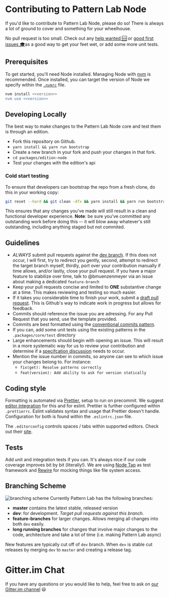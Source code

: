 # Contributing to Pattern Lab Node

If you'd like to contribute to Pattern Lab Node, please do so! There is always a lot of ground to cover and something for your wheelhouse.

No pull request is too small. Check out any [help wanted 🆘](https://github.com/pattern-lab/patternlab-node/issues?q=is%3Aissue+is%3Aopen+label%3A%22help+wanted+%3Asos%3A%22) or [good first issues 🎓](https://github.com/pattern-lab/patternlab-node/issues?q=is%3Aopen+is%3Aissue+label%3A%22good+first+issue+%3Amortar_board%3A%22)as a good way to get your feet wet, or add some more unit tests.

## Prerequisites

To get started, you'll need Node installed. Managing Node with [nvm](https://github.com/creationix/nvm) is recommended. Once installed, you can target the version of Node we specify within the [`.nvmrc`](https://github.com/pattern-lab/patternlab-node/blob/master/.nvmrc) file.

```sh
nvm install <<version>>
nvm use <<version>>
```

## Developing Locally

The best way to make changes to the Pattern Lab Node core and test them is through an edition.

* Fork this repository on Github.
* `yarn install && yarn run bootstrap`
* Create a new branch in your fork and push your changes in that fork.
* `cd packages/edition-node`
* Test your changes with the edition's api

### Cold start testing

To ensure that developers can bootstrap the repo from a fresh clone, do this in your working copy:

```sh
git reset --hard && git clean -dfx && yarn install && yarn run bootstrap
```

This ensures that any changes you've made will still result in a clean and functional developer experience. **Note**: be sure you've committed any outstanding work before doing this -- it will blow away whatever's still outstanding, including anything staged but not commited.

## Guidelines

* _ALWAYS_ submit pull requests against the [dev branch](https://github.com/pattern-lab/patternlab-node/tree/dev). If this does not occur, I will first, try to redirect you gently, second, attempt to redirect the target branch myself, thirdly, port over your contribution manually if time allows, and/or lastly, close your pull request. If you have a major feature to stabilize over time, talk to @bmuenzenmeyer via an issue about making a dedicated `feature-branch`
* Keep your pull requests concise and limited to **ONE** substantive change at a time. This makes reviewing and testing so much easier.
* If it takes you considerable time to finish your work, submit a [draft pull request](https://github.blog/2019-02-14-introducing-draft-pull-requests/). This is Github's way to indicate work in progress but allows for feedback.
* Commits should reference the issue you are adressing. For any Pull Request that you send, use the template provided.
* Commits are best formatted using the [conventional commits pattern](https://conventionalcommits.org/).
* If you can, add some unit tests using the existing patterns in the `.packages/core/test` directory
* Large enhancements should begin with opening an issue. This will result in a more systematic way for us to review your contribution and determine if a [specifcation discussion](https://github.com/pattern-lab/the-spec/issues) needs to occur.
* Mention the issue number in commits, so anyone can see to which issue your changes belong to. For instance:
  * `fix(get): Resolve patterns correctly`
  * `feat(version): Add ability to ask for version statically`

## Coding style

Formatting is automated via [Prettier](https://prettier.io/), setup to run on precommit. We suggest [editor integration](https://prettier.io/docs/en/editors.html) for this and for eslint. Prettier is further configured within `.prettierrc`. Eslint validates syntax and usage that Prettier doesn't handle. Configuration for both is found within the `.eslintrc.json` file.

The `.editorconfig` controls spaces / tabs within supported editors. Check out their [site](http://editorconfig.org/).

## Tests

Add unit and integration tests if you can. It's always nice if our code coverage improves bit by bit (literally!). We are using [Node Tap](http://www.node-tap.org/) as test framework and [Rewire](https://github.com/jhnns/rewire) for mocking things like file system access.

## Branching Scheme

![branching scheme](branching-scheme.png) Currently Pattern Lab has the following branches:

* **master** contains the latext stable, released version</dd>
* **dev**: for development. _Target pull requests against this branch._
* **feature-branches** for larger changes. Allows merging all changes into both `dev` easily.
* **long running branches** for changes that involve major changes to the code, architecture and take a lot of time (i.e. making Pattern Lab async)

New features are typically cut off of `dev` branch. When `dev` is stable cut releases by merging `dev` to `master` and creating a release tag.

# Gitter.im Chat

If you have any questions or you would like to help, feel free to ask on [our Gitter.im channel](https://gitter.im/pattern-lab/node) :smiley:
